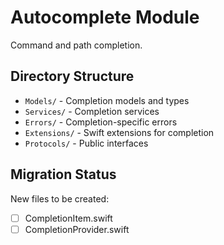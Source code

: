 # Autocomplete Module

Command and path completion.

## Directory Structure

- `Models/` - Completion models and types
- `Services/` - Completion services
- `Errors/` - Completion-specific errors
- `Extensions/` - Swift extensions for completion
- `Protocols/` - Public interfaces

## Migration Status

New files to be created:
- [ ] CompletionItem.swift
- [ ] CompletionProvider.swift
